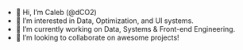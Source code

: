 - 👋 Hi, I’m Caleb (@dCO2)
- 👀 I’m interested in Data, Optimization, and UI systems.
- 🌱 I’m currently working on Data, Systems & Front-end Engineering.
- 💞️ I’m looking to collaborate on awesome projects!

<!---
dCO2/dCO2 is a ✨ special ✨ repository because its `README.md` (this file) appears on your GitHub profile.
You can click the Preview link to take a look at your changes.
--->
